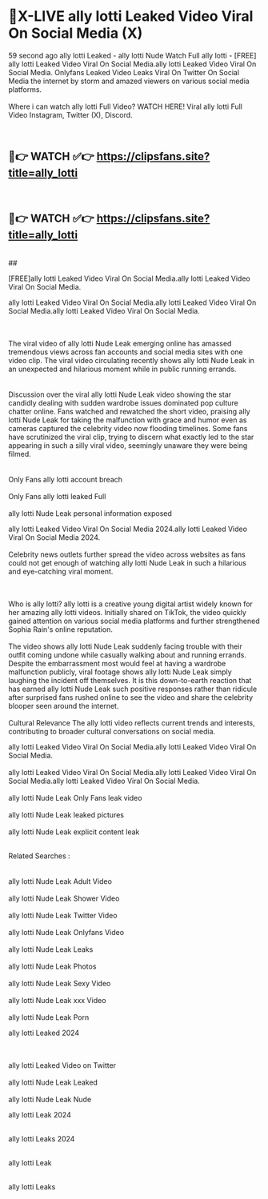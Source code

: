 # 🔴X-LIVE ally lotti Leaked Video Viral On Social Media (X)<br>


59 second ago ally lotti Leaked  - ally lotti Nude  Watch Full ally lotti - [FREE] ally lotti Leaked Video Viral On Social Media.ally lotti Leaked Video Viral On Social Media.   Onlyfans Leaked Video Leaks Viral On Twitter On Social Media the internet by storm and amazed viewers on various social media platforms. <br><br>
Where i can watch ally lotti Full Video? WATCH HERE! Viral ally lotti Full Video Instagram, Twitter (X), Discord. <br>


 <br>

##  🔴👉 WATCH ✅👉  <a href="https://clipsfans.site?title=ally_lotti&ref=git">https://clipsfans.site?title=ally_lotti</a> <br>
  <br>

##  🔴👉 WATCH ✅👉  <a href="https://clipsfans.site?title=ally_lotti&ref=git">https://clipsfans.site?title=ally_lotti</a> <br>
  <br>
  ##



[FREE]ally lotti Leaked Video Viral On Social Media.ally lotti Leaked Video Viral On Social Media. <br>

ally lotti Leaked Video Viral On Social Media.ally lotti Leaked Video Viral On Social Media.ally lotti Leaked Video Viral On Social Media. <br>


  <br>

  <br>
The viral video of ally lotti Nude Leak emerging online has amassed tremendous views across fan accounts and social media sites with one video clip. The viral video circulating recently shows ally lotti Nude Leak in an unexpected and hilarious moment while in public running errands.<br>
<br>


<br>
Discussion over the viral ally lotti Nude Leak video showing the star candidly dealing with sudden wardrobe issues dominated pop culture chatter online. Fans watched and rewatched the short video, praising ally lotti Nude Leak for taking the malfunction with grace and humor even as cameras captured the celebrity video now flooding timelines. Some fans have scrutinized the viral clip, trying to discern what exactly led to the star appearing in such a silly viral video, seemingly unaware they were being filmed.<br>
<br>
<br> 
Only Fans ally lotti account breach<br>
<br>
Only Fans ally lotti leaked Full <br>
<br>
ally lotti Nude Leak personal information exposed<br>

ally lotti Leaked Video Viral On Social Media 2024.ally lotti Leaked Video Viral On Social Media 2024. <br>
<br>
Celebrity news outlets further spread the video across websites as fans could not get enough of watching ally lotti Nude Leak in such a hilarious and eye-catching viral moment.<br>
<br>

<br>
Who is ally lotti? ally lotti is a creative young digital artist widely known for her amazing ally lotti videos. Initially shared on TikTok, the video quickly gained attention on various social media platforms and further strengthened Sophia Rain's online reputation.<br>
<br>
The video shows ally lotti Nude Leak suddenly facing trouble with their outfit coming undone while casually walking about and running errands. Despite the embarrassment most would feel at having a wardrobe malfunction publicly, viral footage shows ally lotti Nude Leak simply laughing the incident off themselves. It is this down-to-earth reaction that has earned ally lotti Nude Leak such positive responses rather than ridicule after surprised fans rushed online to see the video and share the celebrity blooper seen around the internet.<br>
<br>
Cultural Relevance The ally lotti video reflects current trends and interests, contributing to broader cultural conversations on social media.<br>

ally lotti Leaked Video Viral On Social Media.ally lotti Leaked Video Viral On Social Media.<br>
<br>
ally lotti Leaked Video Viral On Social Media.ally lotti Leaked Video Viral On Social Media.ally lotti Leaked Video Viral On Social Media.<br>
<br>
ally lotti Nude Leak Only Fans leak video<br>
<br>
ally lotti Nude Leak leaked pictures<br>
<br>
ally lotti Nude Leak explicit content leak<br>


<br>
Related Searches :<br>
<br>

<br>
ally lotti Nude Leak Adult Video<br>
<br>
ally lotti Nude Leak Shower Video<br>
<br>
ally lotti Nude Leak Twitter Video<br>
<br>
ally lotti Nude Leak Onlyfans Video<br>
<br>
ally lotti Nude Leak Leaks<br>
<br>
ally lotti Nude Leak Photos<br>

<br>
ally lotti Nude Leak Sexy Video<br>
<br>
ally lotti Nude Leak xxx Video<br>
<br>
ally lotti Nude Leak Porn<br>

ally lotti  Leaked 2024 <br> <br>
<br>

ally lotti Leaked Video on Twitter <br>
<br>
ally lotti Nude Leak Leaked<br>
<br>
ally lotti Nude Leak Nude<br>


ally lotti  Leak 2024 <br> <br>



ally lotti  Leaks 2024 <br> <br>



 
ally lotti  Leak<br> <br>



ally lotti  Leaks<br> <br>





</p>




 



</p>










